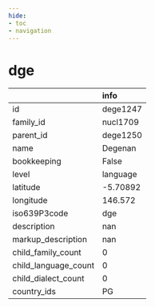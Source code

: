 ```yaml
---
hide:
- toc
- navigation
---
```

# dge
|                      | info     |
|:---------------------|:---------|
| id                   | dege1247 |
| family_id            | nucl1709 |
| parent_id            | dege1250 |
| name                 | Degenan  |
| bookkeeping          | False    |
| level                | language |
| latitude             | -5.70892 |
| longitude            | 146.572  |
| iso639P3code         | dge      |
| description          | nan      |
| markup_description   | nan      |
| child_family_count   | 0        |
| child_language_count | 0        |
| child_dialect_count  | 0        |
| country_ids          | PG       |